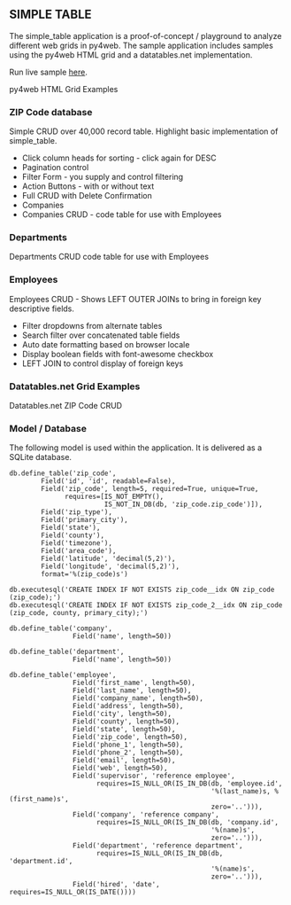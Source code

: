 ## SIMPLE TABLE
The simple_table application is a proof-of-concept / playground to analyze different web grids in py4web. The sample application includes samples using the py4web HTML grid and a datatables.net implementation.

Run live sample [here](https://simple_table.pythonbench.com).

py4web HTML Grid Examples

### ZIP Code database
Simple CRUD over 40,000 record table. Highlight basic implementation of simple_table.

* Click column heads for sorting - click again for DESC
* Pagination control
* Filter Form - you supply and control filtering
* Action Buttons - with or without text
* Full CRUD with Delete Confirmation
* Companies
* Companies CRUD - code table for use with Employees

### Departments
Departments CRUD code table for use with Employees

### Employees
Employees CRUD - Shows LEFT OUTER JOINs to bring in foreign key descriptive fields.

* Filter dropdowns from alternate tables
* Search filter over concatenated table fields
* Auto date formatting based on browser locale
* Display boolean fields with font-awesome checkbox
* LEFT JOIN to control display of foreign keys

### Datatables.net Grid Examples
Datatables.net ZIP Code CRUD

### Model / Database
The following model is used within the application. It is delivered as a SQLite database.
```
db.define_table('zip_code',
        Field('id', 'id', readable=False),
        Field('zip_code', length=5, required=True, unique=True,
              requires=[IS_NOT_EMPTY(),
                        IS_NOT_IN_DB(db, 'zip_code.zip_code')]),
        Field('zip_type'),
        Field('primary_city'),
        Field('state'),
        Field('county'),
        Field('timezone'),
        Field('area_code'),
        Field('latitude', 'decimal(5,2)'),
        Field('longitude', 'decimal(5,2)'),
        format='%(zip_code)s')

db.executesql('CREATE INDEX IF NOT EXISTS zip_code__idx ON zip_code (zip_code);')
db.executesql('CREATE INDEX IF NOT EXISTS zip_code_2__idx ON zip_code (zip_code, county, primary_city);')

db.define_table('company',
                Field('name', length=50))

db.define_table('department',
                Field('name', length=50))

db.define_table('employee',
                Field('first_name', length=50),
                Field('last_name', length=50),
                Field('company_name', length=50),
                Field('address', length=50),
                Field('city', length=50),
                Field('county', length=50),
                Field('state', length=50),
                Field('zip_code', length=50),
                Field('phone_1', length=50),
                Field('phone_2', length=50),
                Field('email', length=50),
                Field('web', length=50),
                Field('supervisor', 'reference employee',
                      requires=IS_NULL_OR(IS_IN_DB(db, 'employee.id',
                                                   '%(last_name)s, %(first_name)s',
                                                   zero='..'))),
                Field('company', 'reference company',
                      requires=IS_NULL_OR(IS_IN_DB(db, 'company.id',
                                                   '%(name)s',
                                                   zero='..'))),
                Field('department', 'reference department',
                      requires=IS_NULL_OR(IS_IN_DB(db, 'department.id',
                                                   '%(name)s',
                                                   zero='..'))),
                Field('hired', 'date', requires=IS_NULL_OR(IS_DATE())))
```
